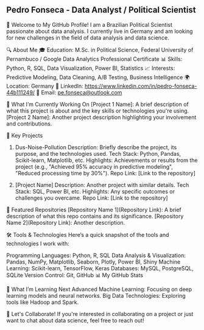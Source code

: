 ## Pedro Fonseca - Data Analyst / Political Scientist 

👋 Welcome to My GitHub Profile!
I am a Brazilian Political Scientist passionate about data analysis. I currently live in Germany and am looking for new challenges in the field of data analysis and data science.

🔍 About Me
🎓 Education: M.Sc. in Political Science, Federal University of Pernambuco / Google Data Analytics Professional Certificate
📊 Skills: Python, R, SQL, Data Visualization, Power BI, Statistics
📈 Interests: Predictive Modeling, Data Cleaning, A/B Testing, Business Intelligence
🌍 Location: Germany
🔗 LinkedIn: https://www.linkedin.com/in/pedro-fonseca-44b111249/
📧 Email: pe.fonseca@outlook.com

💼 What I’m Currently Working On
[Project 1 Name]: A brief description of what this project is about and the key skills or technologies you're using.
[Project 2 Name]: Another project description highlighting your involvement and contributions.

🚀 Key Projects
1. Dus-Noise-Pollution
Description: Briefly describe the project, its purpose, and the technologies used.
Tech Stack: Python, Pandas, Scikit-learn, Matplotlib, etc.
Highlights: Achievements or results from the project (e.g., "Achieved 95% accuracy in predictive modeling", "Reduced processing time by 30%").
Repo Link: [Link to the repository]

3. [Project Name]
Description: Another project with similar details.
Tech Stack: SQL, Power BI, etc.
Highlights: Any specific outcomes or challenges you overcame.
Repo Link: [Link to the repository]

🌟 Featured Repositories
[Repository Name 1](Repository Link): A brief description of what this repo contains and its significance.
[Repository Name 2](Repository Link): Another description.

🛠️ Tools & Technologies
Here’s a quick snapshot of the tools and technologies I work with:

Programming Languages: Python, R, SQL
Data Analysis & Visualization: Pandas, NumPy, Matplotlib, Seaborn, Plotly, Power BI, Shiny
Machine Learning: Scikit-learn, TensorFlow, Keras
Databases: MySQL, PostgreSQL, SQLite
Version Control: Git, GitHub
📊 My GitHub Stats

🌱 What I’m Learning Next
Advanced Machine Learning: Focusing on deep learning models and neural networks.
Big Data Technologies: Exploring tools like Hadoop and Spark.

👏 Let's Collaborate!
If you're interested in collaborating on a project or just want to chat about data science, feel free to reach out!

<!---
af-pedro/af-pedro is a ✨ special ✨ repository because its `README.md` (this file) appears on your GitHub profile.
You can click the Preview link to take a look at your changes.
--->
